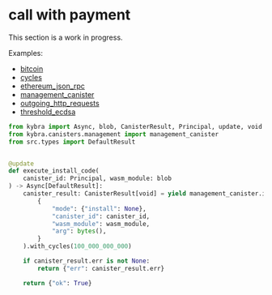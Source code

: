 # call with payment

This section is a work in progress.

Examples:

-   [bitcoin](https://github.com/demergent-labs/kybra/tree/main/examples/bitcoin)
-   [cycles](https://github.com/demergent-labs/kybra/tree/main/examples/cycles)
-   [ethereum_json_rpc](https://github.com/demergent-labs/kybra/tree/main/examples/ethereum_json_rpc)
-   [management_canister](https://github.com/demergent-labs/kybra/tree/main/examples/management_canister)
-   [outgoing_http_requests](https://github.com/demergent-labs/kybra/tree/main/examples/outgoing_http_requests)
-   [threshold_ecdsa](https://github.com/demergent-labs/kybra/tree/main/examples/motoko_examples/threshold_ecdsa)

```python
from kybra import Async, blob, CanisterResult, Principal, update, void
from kybra.canisters.management import management_canister
from src.types import DefaultResult


@update
def execute_install_code(
    canister_id: Principal, wasm_module: blob
) -> Async[DefaultResult]:
    canister_result: CanisterResult[void] = yield management_canister.install_code(
        {
            "mode": {"install": None},
            "canister_id": canister_id,
            "wasm_module": wasm_module,
            "arg": bytes(),
        }
    ).with_cycles(100_000_000_000)

    if canister_result.err is not None:
        return {"err": canister_result.err}

    return {"ok": True}
```
